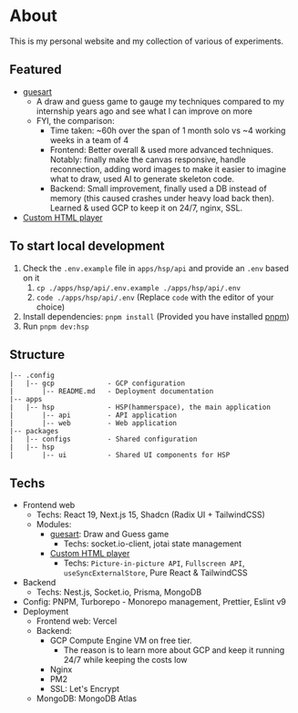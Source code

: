 # About

This is my personal website and my collection of various of experiments.

## Featured

- [guesart](https://web.hspln.com)
  - A draw and guess game to gauge my techniques compared to my internship years ago and see what I can improve on more
  - FYI, the comparison:
    - Time taken: ~60h over the span of 1 month solo  vs ~4 working weeks in a team of 4
    - Frontend: Better overall & used more advanced techniques. Notably: finally make the canvas responsive, handle reconnection, adding word images to make it easier to imagine what to draw, used AI to generate skeleton code.
    - Backend: Small improvement, finally used a DB instead of memory (this caused crashes under heavy load back then). Learned & used GCP to keep it on 24/7, nginx, SSL.
- [Custom HTML player](https://web.hspln.com/player)

## To start local development

1. Check the `.env.example` file in `apps/hsp/api` and provide an `.env` based on it 
   1. `cp ./apps/hsp/api/.env.example ./apps/hsp/api/.env`
   2. `code ./apps/hsp/api/.env` (Replace `code` with the editor of your choice)
2. Install dependencies: `pnpm install` (Provided you have installed [pnpm](https://pnpm.io/installation))
3. Run `pnpm dev:hsp`

## Structure

```
|-- .config
|   |-- gcp             - GCP configuration
|       |-- README.md   - Deployment documentation
|-- apps
|   |-- hsp             - HSP(hammerspace), the main application
|       |-- api         - API application
|       |-- web         - Web application
|-- packages
|   |-- configs         - Shared configuration
|   |-- hsp
|       |-- ui          - Shared UI components for HSP
```

## Techs

- Frontend web
  - Techs: React 19, Next.js 15, Shadcn (Radix UI + TailwindCSS)
  - Modules:
    - [guesart](https://web.hspln.com): Draw and Guess game
      - Techs: socket.io-client, jotai state management
    - [Custom HTML player](https://web.hspln.com/player)
      - Techs: `Picture-in-picture API`, `Fullscreen API`, `useSyncExternalStore`, Pure React & TailwindCSS
- Backend
  - Techs: Nest.js, Socket.io, Prisma, MongoDB
- Config: PNPM, Turborepo - Monorepo management, Prettier, Eslint v9
- Deployment
  - Frontend web: Vercel
  - Backend: 
    - GCP Compute Engine VM on free tier.
      - The reason is to learn more about GCP and keep it running 24/7 while keeping the costs low
    - Nginx
    - PM2
    - SSL: Let's Encrypt
  - MongoDB: MongoDB Atlas
